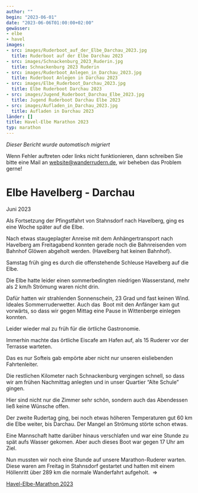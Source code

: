 ```yaml
---
author: ""
begin: "2023-06-01"
date: "2023-06-06T01:00:00+02:00"
gewässer:
- elbe
- havel
images:
- src: images/Ruderboot_auf_der_Elbe_Darchau_2023.jpg
  title: Ruderboot auf der Elbe Darchau 2023
- src: images/Schnackenburg_2023_Ruderin.jpg
  title: Schnackenburg 2023 Ruderin
- src: images/Ruderboot_Anlegen_in_Darchau_2023.jpg
  title: Ruderboot Anlegen in Darchau 2023
- src: images/Elbe_Ruderboot_Darchau_2023.jpg
  title: Elbe Ruderboot Darchau 2023
- src: images/Jugend_Ruderboot_Darchau_Elbe_2023.jpg
  title: Jugend Ruderboot Darchau Elbe 2023
- src: images/Aufladen_in_Darchau_2023.jpg
  title: Aufladen in Darchau 2023
länder: []
title: Havel-Elbe Marathon 2023
typ: marathon
---
```



*Dieser Bericht wurde automatisch migriert*

Wenn Fehler auftreten oder links nicht funktionieren, dann schreiben Sie bitte eine Mail an website@wanderrudern.de, wir beheben das Problem gerne!



# Elbe Havelberg - Darchau


Juni 2023

Als Fortsetzung der Pfingstfahrt von Stahnsdorf nach Havelberg, ging es eine Woche später auf die Elbe.

Nach etwas staugeplagter Anreise mit dem Anhängertransport nach Havelberg am Freitagabend konnten gerade noch die Bahnreisenden vom Bahnhof Glöwen abgeholt werden. (Havelberg hat keinen Bahnhof).

Samstag früh ging es durch die offenstehende Schleuse Havelberg auf die Elbe.

Die Elbe hatte leider einen sommerbedingten niedrigen Wasserstand, mehr als 2 km/h Strömung waren nicht drin.

Dafür hatten wir strahlenden Sonnenschein, 23 Grad und fast keinen Wind. Ideales Sommerruderwetter. Auch das  Boot mit den Anfänger kam gut vorwärts, so dass wir gegen Mittag eine Pause in Wittenberge einlegen konnten.

Leider wieder mal zu früh für die örtliche Gastronomie.

Immerhin machte das örtliche Eiscafe am Hafen auf, als 15 Ruderer vor der Terrasse warteten.

Das es nur Softeis gab empörte aber nicht nur unseren eisliebenden Fahrtenleiter.

Die restlichen Kilometer nach Schnackenburg vergingen schnell, so dass wir am frühen Nachmittag anlegten und in unser Quartier “Alte Schule” gingen.

Hier sind nicht nur die Zimmer sehr schön, sondern auch das Abendessen ließ keine Wünsche offen.

Der zweite Rudertag ging, bei noch etwas höheren Temperaturen gut 60 km die Elbe weiter, bis Darchau. Der Mangel an Strömung störte schon etwas.

Eine Mannschaft hatte darüber hinaus verschlafen und war eine Stunde zu spät aufs Wasser gekomen. Aber auch dieses Boot war gegen 17 Uhr am Ziel.

Nun mussten wir noch eine Stunde auf unsere Marathon-Ruderer warten. Diese waren am Freitag in Stahnsdorf gestartet und hatten mit einem Höllenritt über 289 km die normale Wanderfahrt aufgeholt.  =>

[Havel-Elbe-Marathon 2023](/berichte/2023/havel-elbe_marathon_2023)